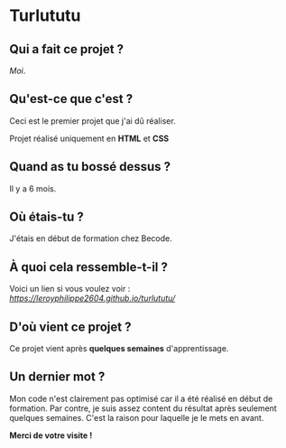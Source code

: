 # Turlututu

## Qui a fait ce projet ?

_Moi_.

## Qu'est-ce que c'est ?

Ceci est le premier projet que j'ai dû réaliser.

Projet réalisé uniquement en **HTML** et **CSS**

## Quand as tu bossé dessus ?

Il y a 6 mois.

## Où étais-tu ?

J'étais en début de formation chez Becode.

## À quoi cela ressemble-t-il ?

Voici un lien si vous voulez voir : _https://leroyphilippe2604.github.io/turlututu/_

## D'où vient ce projet ?

Ce projet vient après **quelques semaines** d'apprentissage.

## Un dernier mot ?

Mon code n'est clairement pas optimisé car il a été réalisé en début de formation. Par contre, je suis assez content du résultat après seulement quelques semaines. C'est la raison pour laquelle je le mets en avant.

**Merci de votre visite !**
